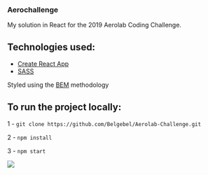### Aerochallenge

My solution in React for the 2019 Aerolab Coding Challenge.

## Technologies used:

 - [Create React App](https://github.com/facebook/create-react-app)
 - [SASS](https://sass-lang.com/)

Styled using the [BEM](http://getbem.com/) methodology 

## To run the project locally:

1 - `git clone https://github.com/Belgebel/Aerolab-Challenge.git`

2 - `npm install`

3 - `npm start`

<img src='https://cdn.dribbble.com/users/332742/screenshots/2889370/aerotion.gif'/>
